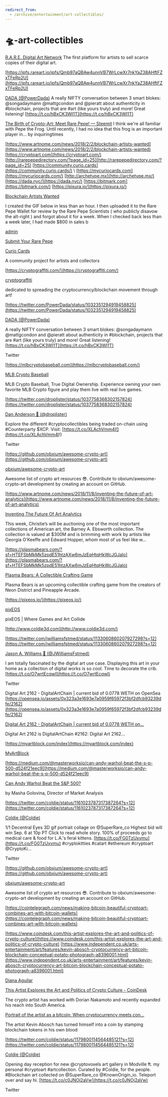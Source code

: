 ```yaml
---
redirect_from:
  - /archive/entertainment/art-collectibles/
---
```

# 🛸-art-collectibles

[R.A.R.E. Digital Art Network](https://www.rareart.io/)
The first platform for artists to sell scarce copies of their digital art.

[https://ipfs.rareart.io/ipfs/Qmb97aQBAw4unnVB7WrLcwXr7nkYaZ38AHftFZxTFeRp2U](https://ipfs.rareart.io/ipfs/Qmb97aQBAw4unnVB7WrLcwXr7nkYaZ38AHftFZxTFeRp2U)

[DADA (@PowerDada)](https://twitter.com/PowerDada/status/1032351294919458825)
A really NIFTY conversation between 3 smart blokes: @songadaymann @mattgcondon and @pieratt about authenticity in #blockchain, projects that are #art (like yours truly) and more! Great listening! [https://t.co/hBxCK3WI1T](https://t.co/hBxCK3WI1T)

[The Birth of Crypto-Art: Meet Rare Pepe! — Steemit](https://steemit.com/slothicorn/@inquiringtimes/the-birth-of-crypto-art-meet-rare-pepe)
I think we're all familiar with Pepe the Frog. Until recently, I had no idea that this frog is an important player in… by inquiringtimes


[https://www.artnome.com/news/2018/2/2/blockchain-artists-wanted](https://www.artnome.com/news/2018/2/2/blockchain-artists-wanted) [https://cryptoart.com](https://cryptoart.com/) [http://rarepepedirectory.com/?page_id=25](http://rarepepedirectory.com/?page_id=25) [https://community.curio.cards](https://community.curio.cards/) \ [https://mycuriocards.com](https://mycuriocards.com/) [http://archetype.mx](http://archetype.mx/) [https://dada.nyc/](https://dada.nyc/) [https://bitmark.com](https://bitmark.com/) [https://pixura.io/](https://pixura.io/)

[Blockchain Artists Wanted](https://www.artnome.com/news/2018/2/2/blockchain-artists-wanted)

I created the GIF below in less than an hour. I then uploaded it to the Rare Pepe Wallet for review by the Rare Pepe Scientists ( who publicly disavow the alt-right ) and forgot about it for a week. When I checked back less than a week later, I had made $800 in sales b

[admin](http://rarepepedirectory.com/?author=1)

[Submit Your Rare Pepe](http://rarepepedirectory.com/?page_id=25)

[Curio Cards](https://community.curio.cards/)

A community project for artists and collectors

[https://cryptograffiti.com/](https://cryptograffiti.com/)

[cryptograffiti](https://cryptograffiti.com/)

dedicated to spreading the cryptocurrency/blockchain movement through art!



[https://twitter.com/PowerDada/status/1032351294919458825](https://twitter.com/PowerDada/status/1032351294919458825)

[DADA (@PowerDada)](https://twitter.com/PowerDada)

A really NIFTY conversation between 3 smart blokes: @songadaymann @mattgcondon and @pieratt about authenticity in #blockchain, projects that are #art (like yours truly) and more! Great listening! [https://t.co/hBxCK3WI1T](https://t.co/hBxCK3WI1T)

Twitter



[https://mlbcryptobaseball.com](https://mlbcryptobaseball.com/)

[MLB Crypto Baseball](https://mlbcryptobaseball.com/)

MLB Crypto Baseball, True Digital Ownership. Experience owning your own favorite MLB Crypto figure and play them live with real live games.



[https://twitter.com/droplister/status/1037758368302157824](https://twitter.com/droplister/status/1037758368302157824)

[Dan Anderson 🌽 (@droplister)](https://twitter.com/droplister)

Explore the different #cryptocollectibles being traded on-chain using #Counterparty $XCP. Visit: [https://t.co/XLAchVmm4l!](https://t.co/XLAchVmm4l!)

Twitter



[https://github.com/obxium/awesome-crypto-art](https://github.com/obxium/awesome-crypto-art)

[obxium/awesome-crypto-art](https://github.com/obxium/awesome-crypto-art)

Awesome list of crypto art resources :sunglasses:. Contribute to obxium/awesome-crypto-art development by creating an account on GitHub.

[https://www.artnome.com/news/2018/11/8/inventing-the-future-of-art-analytics](https://www.artnome.com/news/2018/11/8/inventing-the-future-of-art-analytics)

[Inventing The Future Of Art Analytics](https://www.artnome.com/news/2018/11/8/inventing-the-future-of-art-analytics)

This week, Christie’s will be auctioning one of the most important collections of American art, the Barney A. Ebsworth collection. The collection is valued at $300M and is brimming with work by artists like Georgia O’Keeffe and Edward Hopper, whom most of us feel like w...



[https://plasmabears.com/?sf=HTEFSbMkMk5zpdE51htzAXw6mJzEqHtqHkWcJGJalo](https://plasmabears.com/?sf=HTEFSbMkMk5zpdE51htzAXw6mJzEqHtqHkWcJGJalo)

[Plasma Bears: A Collectible Crafting Game](https://plasmabears.com//?sf=HTEFSbMkMk5zpdE51htzAXw6mJzEqHtqHkWcJGJalo)

Plasma Bears is an upcoming collectible crafting game from the creators of Neon District and Pineapple Arcade.



[https://pixeos.io/](https://pixeos.io/)

[pixEOS](https://pixeos.io//)

pixEOS | Where Games and Art Collide



[http://www.coldie3d.com](http://www.coldie3d.com/)



[https://twitter.com/jwilliamsfstmed/status/1133060860207927298?s=12](https://twitter.com/jwilliamsfstmed/status/1133060860207927298?s=12)

[Jason A. Williams 🦍 (@JWilliamsFstmed)](https://twitter.com/JWilliamsFstmed)

I am totally fascinated by the digital art use case. Displaying this art in your home as a collection of digital works is so cool. Time to decorate the crib. [https://t.co/O7wrtEcqwl](https://t.co/O7wrtEcqwl)

Twitter



Digital Art 2162 - DigitalArtChain | current bid of 0.0778 WETH on OpenSea [https://opensea.io/assets/0x323a3e1693e7a0959f65972f3bf2dfcb93239dfe/2162](https://opensea.io/assets/0x323a3e1693e7a0959f65972f3bf2dfcb93239dfe/2162)

[Digital Art 2162 - DigitalArtChain | current bid of 0.0778 WETH on...](https://opensea.io/assets/0x323a3e1693e7a0959f65972f3bf2dfcb93239dfe/2162)

Digital Art 2162 is DigitalArtChain #2162: Digital Art 2162...



[https://myartblock.com/index](https://myartblock.com/index)

[MyArtBlock](https://myartblock.com/index)



[https://medium.com/@masterworksio/can-andy-warhol-beat-the-s-p-500-d524f21eec9](https://medium.com/@masterworksio/can-andy-warhol-beat-the-s-p-500-d524f21eec9)

[Can Andy Warhol Beat the S&P 500?](https://medium.com/@masterworksio/can-andy-warhol-beat-the-s-p-500-d524f21eec9)

by Masha Golovina, Director of Market Analysis



[https://twitter.com/coldie/status/1161023787317387264?s=12](https://twitter.com/coldie/status/1161023787317387264?s=12)

[Coldie (@Coldie)](https://twitter.com/Coldie)

1/1 Decentral Eyes 3D gif portrait collage on @SuperRare_co Highest bid will win Sep. 6 at 10p PT Click to read whole story. 100% of proceeds go to medical care & food for L.A.'s feral kittens. [https://t.co/FG0TzUxvmu](https://t.co/FG0TzUxvmu) #cryptokitties #catart #ethereum #cryptoart @CryptoKi...

Twitter



[https://github.com/obxium/awesome-crypto-art](https://github.com/obxium/awesome-crypto-art)

[obxium/awesome-crypto-art](https://github.com/obxium/awesome-crypto-art)

Awesome list of crypto art resources :sunglasses:. Contribute to obxium/awesome-crypto-art development by creating an account on GitHub.

[https://cointelegraph.com/news/making-bitcoin-beautiful-cryptoart-combines-art-with-bitcoin-wallets](https://cointelegraph.com/news/making-bitcoin-beautiful-cryptoart-combines-art-with-bitcoin-wallets)

[https://www.coindesk.com/this-artist-explores-the-art-and-politics-of-crypto-culture](https://www.coindesk.com/this-artist-explores-the-art-and-politics-of-crypto-culture) [https://www.independent.co.uk/arts-entertainment/art/features/kevin-abosch-cryptocurrency-art-bitcoin-blockchain-conceptual-potato-photograph-a8396001.html](https://www.independent.co.uk/arts-entertainment/art/features/kevin-abosch-cryptocurrency-art-bitcoin-blockchain-conceptual-potato-photograph-a8396001.html)

[Diana Aguilar](https://www.coindesk.com/author/dianaaguilar)

[This Artist Explores the Art and Politics of Crypto Culture - CoinDesk](https://www.coindesk.com/this-artist-explores-the-art-and-politics-of-crypto-culture)

The crypto artist has worked with Dorian Nakamoto and recently expanded his reach into South America.

[Portrait of the artist as a bitcoin: When cryptocurrency meets con...](https://www.independent.co.uk/arts-entertainment/art/features/kevin-abosch-cryptocurrency-art-bitcoin-blockchain-conceptual-potato-photograph-a8396001.html)

The artist Kevin Abosch has turned himself into a coin by stamping blockchain tokens in his own blood



[https://twitter.com/coldie/status/1179800114564485121?s=12](https://twitter.com/coldie/status/1179800114564485121?s=12)

[Coldie (@Coldie)](https://twitter.com/Coldie)

Opening day reception for new @cryptovoxels art gallery in Modville ft. my personal #cryptoart #artcollection. Curated by #Coldie, for the people. #Blockchain art collected on @SuperRare_co @KnownOrigin_io. Teleport over and say hi. [https://t.co/c0JNOj2aVw](https://t.co/c0JNOj2aVw)

Twitter